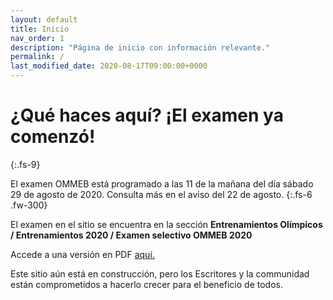 ```yaml
---
layout: default
title: Inicio 
nav_order: 1
description: "Página de inicio con información relevante."
permalink: /
last_modified_date: 2020-08-17T09:00:00+0000
---
```



# ¿Qué haces aquí? ¡El examen ya comenzó!
{:.fs-9}

El examen <span class="deg-sitio deg-sitio-texto">OMMEB</span> está programado a las <span class="deg-sitio deg-sitio-texto">11</span> de la mañana del día sábado <span class="deg-sitio deg-sitio-texto">29 de agosto de 2020</span>. Consulta más en el aviso del 22 de agosto.
{:.fs-6 .fw-300}

El examen en el sitio se encuentra en la sección **Entrenamientos Olímpicos / Entrenamientos 2020 / Examen selectivo OMMEB 2020**

Accede a una versión en PDF [aquí.](https://1drv.ms/b/s!AkFcFd40w8EsgWyufUR39FoovR6j?e=3czTRC)

Este sitio aún está en construcción, pero los <span class="deg-sitio deg-sitio-texto">Escritores</span> y la c<span class="deg-sitio deg-sitio-texto">omm</span>unidad están comprometidos a hacerlo crecer para el beneficio de todos.
